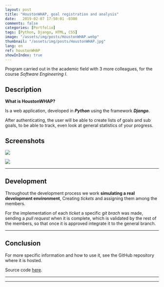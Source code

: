 ```yaml
---
layout: post
title: "HoustonWHAP, goal registration and analysis"
date:   2019-02-07 17:50:01 -0300
comments: false
categories: [Portfolio]
tags: [Python, Django, HTML, CSS]
image: "/assets/img/posts/HoustonWHAP.webp"
thumbnail: "/assets/img/posts/HoustonWHAP.jpg"
lang: en
ref: houstonWHAP
showInIndex: true
---
```


Program carried out in the academic field with 3 more colleagues, for the course *Software Engineering I*.

## Description

**What is HoustonWHAP?**

Is a web application, developed in ***Python*** using the framework ***Django***.

After authenticating, the user will be able to create lists of goals and sub goals, to be able to track,
even look at general statistics of your progress.

## Screenshots

![]({{"/assets/img/elements_in_posts/HoustonWHAP.webp"}})

![]({{"/assets/img/elements_in_posts/HoustonWHAP2.webp"}})

---

## Development

Throughout the development process we work **simulating a real development environment**, Creating *tickets* and 
assigning them among the members.

For the implementation of each *ticket* a specific *git brach* was made, sending a
*pull request* when it is complete, which is validated by the rest of the members, so that once it is approved
integrate it to the general branch.

---

## Conclusion

For more specific information and how to use it, see the GitHub repository where it is hosted.

Source code [here](https://github.com/nahuelbrandan/HoustonWHAP).

---
---
